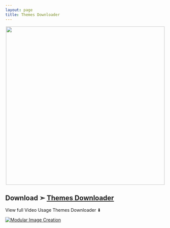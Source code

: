 ```yaml
---
layout: page
title: Themes Downloader
---
```


<p align="center">
  <img width="500" height="500" src="https://user-images.githubusercontent.com/6248794/134047896-73e5d6ae-0b0a-4686-a98b-f50ccbfd0204.png">
</p>

## Download ➣ [Themes Downloader](https://github.com/chris1111/My-Simple-OC-Themes/raw/master/Themes%20Downloader/ThemesDownloader.dmg.zip)

View full Video Usage Themes Downloader  ⬇︎

[![Modular Image Creation](https://user-images.githubusercontent.com/6248794/134050065-002fba30-8c97-4b0d-a9e7-378c37c53f56.png)](https://youtu.be/QThh3seO_Dg)